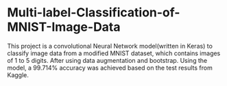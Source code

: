 # Multi-label-Classification-of-MNIST-Image-Data
This project is a convolutional Neural Network model(written in Keras) to classify image data from a modified MNIST dataset, which contains images of 1 to 5 digits. After using data augmentation and bootstrap. Using the model, a 99.714% accuracy was achieved based on the test results from Kaggle.
